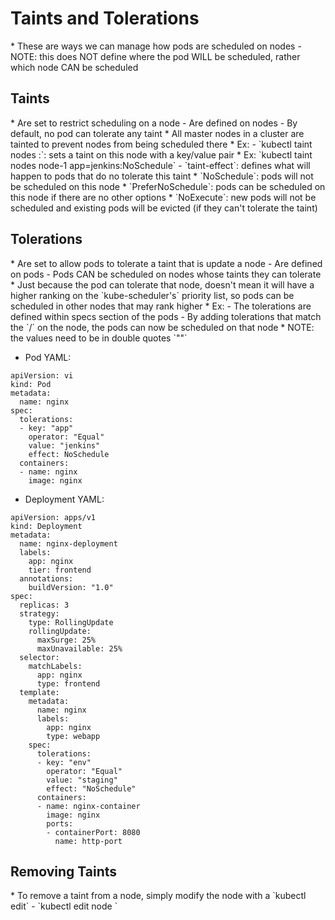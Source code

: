 <h1>Taints and Tolerations</h1>
* These are ways we can manage how pods are scheduled on nodes
  - NOTE: this does NOT define where the pod WILL be scheduled, rather which node CAN be scheduled
<h2>Taints</h2>
* Are set to restrict scheduling on a node 
  - Are defined on nodes
  - By default, no pod can tolerate any taint
    * All master nodes in a cluster are tainted to prevent nodes from being scheduled there
* Ex:
  - `kubectl taint nodes <node-name> <key=value>:<taint-effect>`: sets a taint on this node with a key/value pair
    * Ex: `kubectl taint nodes node-1 app=jenkins:NoSchedule`
  - `taint-effect`: defines what will happen to pods that do no tolerate this taint
    * `NoSchedule`: pods will not be scheduled on this node
    * `PreferNoSchedule`: pods can be scheduled on this node if there are no other options
    * `NoExecute`: new pods will not be scheduled and existing pods will be evicted (if they can't tolerate the taint)
<h2>Tolerations</h2>
* Are set to allow pods to tolerate a taint that is update a node
  - Are defined on pods
  - Pods CAN be scheduled on nodes whose taints they can tolerate
    * Just because the pod can tolerate that node, doesn't mean it will have a higher ranking on the `kube-scheduler's` priority list, so pods can be scheduled in other nodes that may rank higher
* Ex:
  - The tolerations are defined within specs section of the pods
  - By adding tolerations that match the `<key=value>/<taint-effect>` on the node, the pods can now be scheduled on that node
    * NOTE: the values need to be in double quotes `""`

  * Pod YAML:

```
apiVersion: vi
kind: Pod
metadata:
  name: nginx
spec:
  tolerations:
  - key: "app"
    operator: "Equal"
    value: "jenkins"
    effect: NoSchedule
  containers:
  - name: nginx
    image: nginx
```

  * Deployment YAML:

```
apiVersion: apps/v1
kind: Deployment
metadata:
  name: nginx-deployment
  labels: 
    app: nginx
    tier: frontend
  annotations: 
    buildVersion: "1.0"
spec:
  replicas: 3
  strategy:
    type: RollingUpdate
    rollingUpdate:
      maxSurge: 25%
      maxUnavailable: 25%
  selector:
    matchLabels:
      app: nginx
      type: frontend
  template:
    metadata:
      name: nginx
      labels: 
        app: nginx
        type: webapp
    spec:
      tolerations:
      - key: "env"
        operator: "Equal"
        value: "staging"
        effect: "NoSchedule"
      containers:
      - name: nginx-container
        image: nginx
        ports: 
        - containerPort: 8080
          name: http-port
``` 

<h2>Removing Taints</h2>
* To remove a taint from a node, simply modify the node with a `kubectl edit`
  - `kubectl edit node <node-name>`

